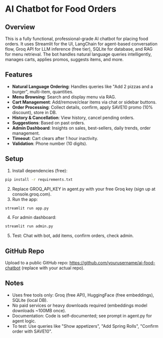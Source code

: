 # AI Chatbot for Food Orders

## Overview
This is a fully functional, professional-grade AI chatbot for placing food orders. It uses Streamlit for the UI, LangChain for agent-based conversation flow, Groq API for LLM inference (free tier), SQLite for database, and RAG for menu retrieval. The bot handles natural language queries intelligently, manages carts, applies promos, suggests items, and more.

## Features
- **Natural Language Ordering**: Handles queries like "Add 2 pizzas and a burger", multi-item, quantities.
- **Menu Browsing**: Search and display menu via RAG.
- **Cart Management**: Add/remove/clear items via chat or sidebar buttons.
- **Order Processing**: Collect details, confirm, apply SAVE10 promo (10% discount), store in DB.
- **History & Cancellation**: View history, cancel pending orders.
- **Suggestions**: Based on past orders.
- **Admin Dashboard**: Insights on sales, best-sellers, daily trends, order management.
- **Timeout**: Cart clears after 1 hour inactivity.
- **Validation**: Phone number (10 digits).

## Setup
1. Install dependencies (free):
```bash
pip install -r requirements.txt
```
2. Replace GROQ_API_KEY in agent.py with your free Groq key (sign up at console.groq.com).
3. Run the app:
```bash
streamlit run app.py
```
4. For admin dashboard:
```bash
streamlit run admin.py
```
5. Test: Chat with bot, add items, confirm orders, check admin.

## GitHub Repo
Upload to a public GitHub repo: https://github.com/yourusername/ai-food-chatbot (replace with your actual repo).

## Notes
- Uses free tools only: Groq (free API), HuggingFace (free embeddings), SQLite (local DB).
- No paid services or heavy downloads required (embeddings model downloads ~100MB once).
- Documentation: Code is self-documented; see prompt in agent.py for agent logic.
- To test: Use queries like "Show appetizers", "Add Spring Rolls", "Confirm order with SAVE10".